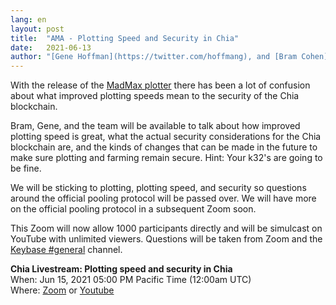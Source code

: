 ```yaml
---
lang: en
layout: post
title:  "AMA - Plotting Speed and Security in Chia"
date:   2021-06-13
author: "[Gene Hoffman](https://twitter.com/hoffmang), and [Bram Cohen](https://twitter.com/bramcohen)"
---
```


With the release of the [MadMax plotter](https://github.com/madMAx43v3r/chia-plotter) there has been a lot of confusion about what improved plotting speeds mean to the security of the Chia blockchain.

Bram, Gene, and the team will be available to talk about how improved plotting speed is great, what the actual security considerations for the Chia blockchain are, and the kinds of changes that can be made in the future to make sure plotting and farming remain secure. Hint: Your k32's are going to be fine.

We will be sticking to plotting, plotting speed, and security so questions around the official pooling protocol will be passed over. We will have more on the official pooling protocol in a subsequent Zoom soon.

This Zoom will now allow 1000 participants directly and will be simulcast on YouTube with unlimited viewers. Questions will be taken from Zoom and the [Keybase #general](https://keybase.io/team/chia_network.public) channel.

**Chia Livestream: Plotting speed and security in Chia**  
When: Jun 15, 2021 05:00 PM Pacific Time (12:00am UTC)  
Where: [Zoom](https://chia-net.zoom.us/j/89843076167) or [Youtube](https://www.youtube.com/channel/UChFkJ3OAUvnHZdiQISWdWPA)  
